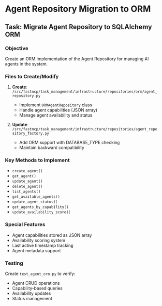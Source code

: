 # Agent Repository Migration to ORM

## Task: Migrate Agent Repository to SQLAlchemy ORM

### Objective
Create an ORM implementation of the Agent Repository for managing AI agents in the system.

### Files to Create/Modify

1. **Create**: `/src/fastmcp/task_management/infrastructure/repositories/orm/agent_repository.py`
   - Implement `ORMAgentRepository` class
   - Handle agent capabilities (JSON array)
   - Manage agent availability and status

2. **Update**: `/src/fastmcp/task_management/infrastructure/repositories/agent_repository_factory.py`
   - Add ORM support with DATABASE_TYPE checking
   - Maintain backward compatibility

### Key Methods to Implement
- `create_agent()`
- `get_agent()`
- `update_agent()`
- `delete_agent()`
- `list_agents()`
- `get_available_agents()`
- `update_agent_status()`
- `get_agents_by_capability()`
- `update_availability_score()`

### Special Features
- Agent capabilities stored as JSON array
- Availability scoring system
- Last active timestamp tracking
- Agent metadata support

### Testing
Create `test_agent_orm.py` to verify:
- Agent CRUD operations
- Capability-based queries
- Availability updates
- Status management